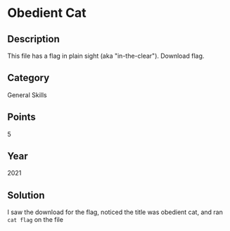 # Obedient Cat

## Description
This file has a flag in plain sight (aka "in-the-clear"). Download flag.

## Category
General Skills

## Points
5

## Year
2021

## Solution
I saw the download for the flag, noticed the title was obedient cat, and ran `cat flag` on the file
